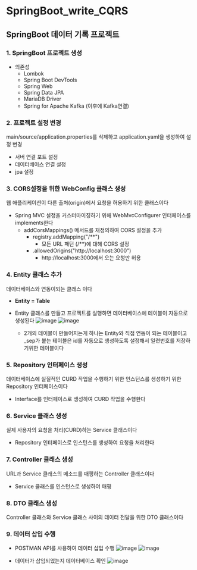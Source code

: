 # SpringBoot_write_CQRS

## SpringBoot 데이터 기록 프로젝트
### 1. SpringBoot 프로젝트 생성 
+ 의존성
  + Lombok
  + Spring Boot DevTools
  + Spring Web
  + Spring Data JPA
  + MariaDB Driver
  + Spring for Apache Kafka (이후에 Kafka연결)


### 2. 프로젝트 설정 변경
main/source/application.properties를 삭제하고 application.yaml을 생성하여 설정 변경
+ 서버 연결 포트 설정
+ 데이터베이스 연결 설정
+ jpa 설정


### 3. CORS설정을 위한 WebConfig 클래스 생성
웹 애플리케이션이 다른 출처(origin)에서 요청을 허용하기 위한 클래스이다
+ Spring MVC 설정을 커스터마이징하기 위해 WebMvcConfigurer 인터페이스를 implements한다
  + addCorsMappings() 메서드를 재정의하여 CORS 설정을 추가
    + registry.addMapping("/**")
      + 모든 URL 패턴 (/**)에 대해 CORS 설정
    + .allowedOrigins("http://localhost:3000")
      + http://localhost:3000에서 오는 요청만 허용
     

### 4. Entity 클래스 추가
데이터베이스와 연동이되는 클래스 이다
+ **Entity = Table**
+ Entity 클래스를 만들고 프로젝트를 실행하면 데이터베이스에 테이블이 자동으로 생성된다
![image](https://github.com/user-attachments/assets/16c9cf17-58b9-4b8b-98ae-129698f14598)
![image](https://github.com/user-attachments/assets/b79bebc0-77ad-4fe2-82d3-ec448c3c87de)

  + 2개의 데이블이 만들어지는게 하나는 Entity와 직접 연동이 되는 테이블이고  _sep가 붙는 테이블은 id를 자동으로 생성하도록 설정해서 일련번호를 저장하기위한 테이블이다


 ### 5. Repository 인터페이스 생성 
 데이터베이스에 실질적인 CURD 작업을 수행하기 위한 인스턴스를 생성하기 위한 Repository 인터페이스이다
 + Interface를 인터페이스로 생성하여 CURD 작업을 수행한다


### 6. Service 클래스 생성
실제 사용자의 요청을 처리(CURD)하는 Service 클래스이다
+ Repository 인터페이스로 인스턴스를 생성하여 요청을 처리한다

### 7. Controller 클래스 생성
URL과 Service 클래스의 메소드를 매핑하는 Controller 클래스이다
+ Service 클래스를 인스턴스로 생성하여 매핑


### 8. DTO 클래스 생성
Controller 클래스와 Service 클래스 사이의 데이터 전달을 위한 DTO 클래스이다


### 9. 데이터 삽입 수행
+ POSTMAN API를 사용하여 데이터 삽입 수행
![image](https://github.com/user-attachments/assets/5ec389d5-3771-49d5-aab6-607596b59355)
![image](https://github.com/user-attachments/assets/b55fc816-8d92-48ac-939f-2a4bf58d306e)





+ 데이터가 삽입되었는지 데이터베이스 확인
![image](https://github.com/user-attachments/assets/d9012531-b737-42d6-a5fd-33584208ba3b)







